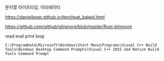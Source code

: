 문자열
라이프타임.
이터레이터


https://danielkeep.github.io/itercheat_baked.html

https://github.com/github/gitignore/blob/master/Rust.gitignore

read eval print loop


`C:\ProgramData\Microsoft\Windows\Start Menu\Programs\Visual C++ Build Tools\Windows Desktop Command Prompts\Visual C++ 2015 x64 Native Build Tools Command Prompt`
